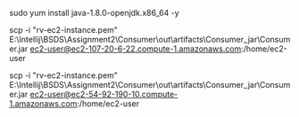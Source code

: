 
sudo yum install java-1.8.0-openjdk.x86_64 -y


scp -i "rv-ec2-instance.pem" E:\Intellij\BSDS\Assignment2\Consumer\out\artifacts\Consumer_jar\Consumer.jar ec2-user@ec2-107-20-6-22.compute-1.amazonaws.com:/home/ec2-user

scp -i "rv-ec2-instance.pem" E:\Intellij\BSDS\Assignment2\Consumer\out\artifacts\Consumer_jar\Consumer.jar ec2-user@ec2-54-92-190-10.compute-1.amazonaws.com:/home/ec2-user